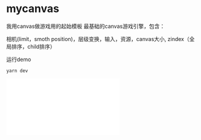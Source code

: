 # mycanvas
我用canvas做游戏用的起始模板
最基础的canvas游戏引擎，包含：

相机(limit，smoth position)，层级变换，输入，资源，canvas大小, zindex（全局排序，child排序）

运行demo

```
yarn dev
```

![demo.ts](./src/demo.ts)